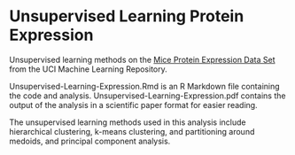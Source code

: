 # Unsupervised Learning Protein Expression
 Unsupervised learning methods on the [Mice Protein Expression Data Set](https://archive.ics.uci.edu/ml/datasets/Mice+Protein+Expression) from the UCI Machine Learning Repository.

Unsupervised-Learning-Expression.Rmd is an R Markdown file containing the code and analysis. Unsupervised-Learning-Expression.pdf contains the output of the analysis in a scientific paper format for easier reading.

The unsupervised learning methods used in this analysis include hierarchical clustering, k-means clustering, and partitioning around medoids, and principal component analysis.